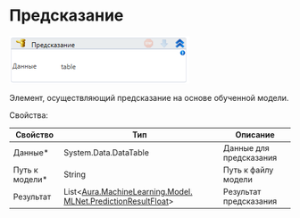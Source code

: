 # Предсказание

![](<../../../.gitbook/assets/image (934).png>)

Элемент, осуществляющий предсказание на основе обученной модели.

Свойства:

| Свойство        | Тип                                                                                                 | Описание                |
| --------------- | --------------------------------------------------------------------------------------------------- | ----------------------- |
| Данные\*        | System.Data.DataTable                                                                               | Данные для предсказания |
| Путь к модели\* | String                                                                                              | Путь к файлу модели     |
| Результат       | List<[Aura.MachineLearning.Model. MLNet.PredictionResultFloat](datatypes/predictionresultfloat.md)> | Результат предсказания  |



